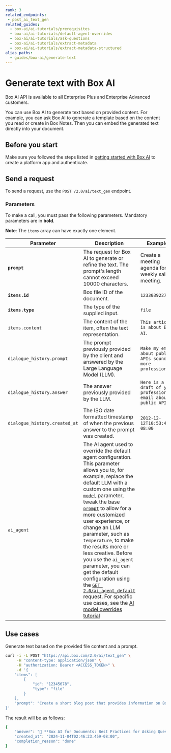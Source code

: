 ```yaml
---
rank: 3
related_endpoints:
 - post_ai_text_gen
related_guides:
  - box-ai/ai-tutorials/prerequisites
  - box-ai/ai-tutorials/default-agent-overrides
  - box-ai/ai-tutorials/ask-questions
  - box-ai/ai-tutorials/extract-metadata
  - box-ai/ai-tutorials/extract-metadata-structured
alias_paths:
  - guides/box-ai/generate-text
---
```

# Generate text with Box AI

<Message type="notice">
Box AI API is available to all Enterprise Plus and Enterprise Advanced customers.

</Message>

You can use Box AI to generate text
based on provided content.
 For example, you can ask Box AI to
 generate a template based
 on the content you read or create in Box Notes.
 Then you can embed the generated text
 directly into your document.
 
## Before you start

Make sure you followed the steps listed in [getting started with Box AI][prereq] to create a platform app and authenticate.

## Send a request

To send a request, use the
`POST /2.0/ai/text_gen` endpoint.

<Samples id='post_ai_text_gen' />

### Parameters

To make a call, you must pass the following parameters. Mandatory parameters are in **bold**.

**Note**: The `items` array can have exactly one element.

| Parameter| Description| Example|
|--------|--------|-------|
|**`prompt`**| The request for Box AI to generate or refine the text. The prompt's length cannot exceed 10000 characters.|Create a meeting agenda for a weekly sales meeting.|
|**`items.id`**|Box file ID of the document. |`1233039227512`|
|**`items.type`**|The type of the supplied input. | `file`|
| `items.content` | The content of the item, often the text representation.  |    `This article is about Box AI`.    |
| `dialogue_history.prompt` | The prompt previously provided by the client and answered by the Large Language Model (LLM).  | `Make my email about public APIs sound more professional` |
| `dialogue_history.answer` | The answer previously provided by the LLM. |   `Here is a draft of your professional email about public APIs.` |
| `dialogue_history.created_at` | The ISO date formatted timestamp of when the previous answer to the prompt was created.   | `2012-12-12T10:53:43-08:00` |
|`ai_agent` | The AI agent used to override the default agent configuration. This parameter allows you to, for example, replace the default LLM with a custom one using the [`model`][model-param] parameter, tweak the base [`prompt`][prompt-param] to allow for a more customized user experience, or change an LLM parameter, such as `temperature`, to make the results more or less creative. Before you use the `ai_agent` parameter, you can get the default configuration using the [`GET 2.0/ai_agent_default`][agent] request. For specific use cases, see the [AI model overrides tutorial][overrides]| | 

## Use cases

Generate text based on the provided file content and a prompt.

```sh
curl -i -L POST "https://api.box.com/2.0/ai/text_gen" \
     -H "content-type: application/json" \
     -H "authorization: Bearer <ACCESS_TOKEN>" \
     -d '{
    "items": [
        {
            "id": "12345678",
            "type": "file"
        }
    ],
    "prompt": "Create a short blog post that provides information on Box AI for Documents and focuses on best practices for asking questions. You can add emoticons, but not too many."
}'
```

The result will be as follows:

```sh
{
    "answer": "📝 **Box AI for Documents: Best Practices for Asking Questions** 🤔\n\n---\n\nWelcome to our blog post on Box AI for Documents! 🎉 Today, we're going to dive into some best practices when it comes to asking questions within this innovative platform.\n\n1. **Be Clear and Concise**: When formulating a question in Box Notes, make sure your query is clear and to the point. This helps Box AI understand exactly what you're looking for.\n\n2. **Provide Context**: Giving context around your question can significantly improve the accuracy of the response generated by Box AI. Include relevant details or background information.\n\n3. **Use Keywords**: Utilize keywords related to your query within the question itself. This can help Box AI better identify the main topic of your inquiry.\n\n4. **Avoid Ambiguity**: Try to avoid vague or ambiguous questions that could lead to misunderstandings. The more precise you are, the better Box AI can assist you.\n\n5. **Review Suggestions Carefully**: After receiving suggestions from Box AI, take the time to review them carefully before incorporating them into your document. Ensure they align with your intended message.\n\nBy following these best practices, you can maximize the effectiveness of Box AI for Documents and streamline your workflow like never before! 💼✨\n\nStay tuned for more tips and tricks on leveraging technology for enhanced productivity! 👩‍💻🚀",
    "created_at": "2024-11-04T02:46:23.459-08:00",
    "completion_reason": "done"
}
```

[prereq]: g://box-ai/ai-tutorials/prerequisites
[agent]: e://get_ai_agent_default
[model-param]: r://ai_agent_text_gen#param_basic_gen_model
[prompt-param]: r://ai_agent_text_gen#param_basic_gen_prompt_template
[overrides]: g://box-ai/ai-agents/ai-agent-overrides